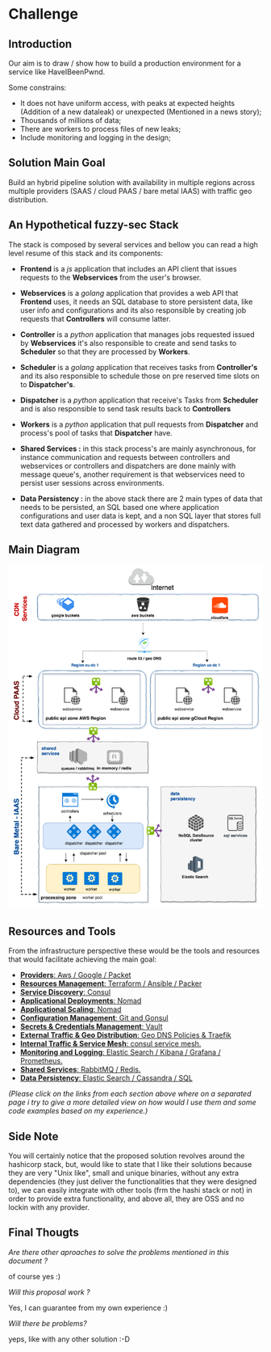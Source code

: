 # Challenge

## Introduction

Our aim is to draw / show how to build a production environment for a service like HaveIBeenPwnd.

Some constrains:

* It does not have uniform access, with peaks at expected heights (Addition of a new  dataleak) or unexpected (Mentioned in a news story);
* Thousands of millions of data;
* There are workers to process files of new leaks;
* Include monitoring and logging in the design;

## Solution Main Goal

Build an hybrid pipeline solution with availability in multiple regions across multiple providers (SAAS / cloud PAAS / bare metal IAAS) with traffic geo distribution.

## An Hypothetical fuzzy-sec Stack

The stack is composed by several services and bellow you can read a high level resume of this stack and its components:

* **Frontend** is a *js* application that includes an API client that issues requests to the **Webservices** from the user's browser.

* **Webservices** is a *golang* application that provides a web API that **Frontend** uses, it needs an SQL database to store persistent data, like user info and configurations and its also responsible by creating job requests that **Controllers** will consume latter.

* **Controller** is a *python* application that manages jobs requested issued by **Webservices** it's also responsible to create and send tasks to  **Scheduler** so that they are processed by **Workers**.

* **Scheduler** is a *golang* application that receives tasks from **Controller's** and its also  responsible to schedule those on pre reserved time slots on to  **Dispatcher's**.

* **Dispatcher** is a *python* application that receive's Tasks from **Scheduler** and is also responsible to send task results back to **Controllers**

* **Workers** is a *python* application that pull requests from **Dispatcher** and process's pool of tasks that **Dispatcher** have.

* **Shared Services :** in this stack process's are mainly asynchronous, for instance communication and requests between controllers and webservices or controllers and dispatchers are done mainly with message queue's, another requirement is that webservices  need to persist user sessions across environments. 

* **Data Persistency :** in the above stack there are 2 main types of data that needs to be persisted, an SQL based one where application configurations and user data is kept, and a non SQL layer that stores full text data gathered and processed by workers and dispatchers.


## Main Diagram 

![Main Diagram](images/fuzzsec-Diagram.png?raw=true)

## Resources and Tools

From the infrastructure perspective these would be the tools and resources that would facilitate achieving the main goal:

* [**Providers**: Aws / Google / Packet ](pages/providers.md)
* [**Resources Management**: Terraform / Ansible / Packer](pages/resource_management.md)
* [**Service Discovery**: Consul](pages/service_discovery.md)
* [**Applicational Deployments**: Nomad ](pages/applicational_deployment.md)
* [**Applicational Scaling**: Nomad ](pages/applicational_autoscaling.md)
* [**Configuration Management**: Git and Gonsul](pages/configuration_management.md)
* [**Secrets & Credentials Management**: Vault](pages/secrets_and_credentials.md)
* [**External Traffic & Geo Distribution**: Geo DNS Policies & Traefik](pages/external_traffic.md)
* [**Internal Traffic & Service Mesh**: consul service mesh.](pages/internal_traffic.md)
* [**Monitoring and Logging**: Elastic Search / Kibana / Grafana / Prometheus.](pages/monitoring_logging.md)
* [**Shared Services**: RabbitMQ / Redis.](pages/shared_services.md)
* [**Data Persistency**: Elastic Search / Cassandra / SQL](pages/data_persistency.md)

*(Please click on the links from each section above where on a separated page i try to give a more detailed view on how would I use them and some code examples based on my experience.)*

## Side Note

You will certainly notice that the proposed solution revolves around the hashicorp stack, but, would like to state that I like their solutions because they are very "Unix like", small and unique binaries, without any extra dependencies (they just deliver the functionalities that they were designed to), we can easily integrate with other tools (frm the hashi stack or not) in order to provide extra functionality, and above all, they are OSS and no lockin with any provider.

## Final Thougts

*Are there other aproaches to solve the problems mentioned in this document ?*

of course yes :) 

*Will this proposal work ?*

Yes, I can guarantee from my own experience :) 

*Will there be problems?*

yeps, like with any other solution :-D